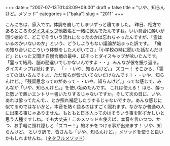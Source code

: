 +++
date = "2007-07-13T01:43:09+09:00"
draft = false
title = "いや、知らんけど。メソッド"
categories = ["baka"]
slug = "2011"
+++

こんにちは、家入です。体調を崩してしまいずっと寝てました。
昨日、相方であるところの<a href="http://daiskip.com" target="_blank">ダイスキップ</a>他数名と一緒に飲んでたんですね。いい具合に酔いが回り始めて、どこでそういう流れになったのかは忘れちゃったんですが、「霊はいるのかいないのか」という、どうしようもない議論が始まった訳です。
「俺の知り合いにこういう体験をした人がいてさ」「小学校の時に聞いた話なんだけど」といった又聞き自慢合戦の最中、ぼそっとダイスキップが呟いたんです。
「霊って結局、脳の勘違いでしかないんですよ・・」
みんなが彼を振り返る。ダイスキップは続けます。
「・・いや、知らんけど。」
ズコー！
そこから、「霊ってのはいるんですよ、ただ僕らが気づいてないだけなんです！・・いや、知らんけど。」「残留思念ってのがあって・・いや、知らんけど。」ってな感じで、みんなが「いや、知らんけど。」を使い始めたんです。
これは使える！
ほら、酔った勢いで熱いエントリー書いたりするじゃないですか。そして次の日に、いや、あれは酔ってたんで、、とか照れ補足したりするじゃないですか。あんな感じに似てるのではないかと。本音を熱く語るのはすごく照れます。なかなか普通の人に出来る事じゃありません。もともと日本人ってのはそういう事を恥ずかしいと思う人種ですしね。でも大丈夫！このメソッドを使えば、本音を言いつつ、かつ、お手軽に照れ隠しと「ズコー！」的オチをつける事が出来ます！
いや、知らんけど。
という訳で、皆さんも「いや、知らんけど。」メソッドを使うと良いかもしれませんね。（<a href="http://www.google.co.jp/search?hl=ja&client=firefox&rls=org.mozilla%3Aja-JP-mac%3Aofficial&hs=FKM&q=site%3Ahttp%3A%2F%2Fnetafull.net+%E8%89%AF%E3%81%84%E3%81%8B%E3%82%82%E3%81%97%E3%82%8C%E3%81%BE%E3%81%9B%E3%82%93%E3%81%AD%E3%80%82&btnG=%E6%A4%9C%E7%B4%A2&lr=lang_ja" target="_blank">ネタフルメソッド</a>）
